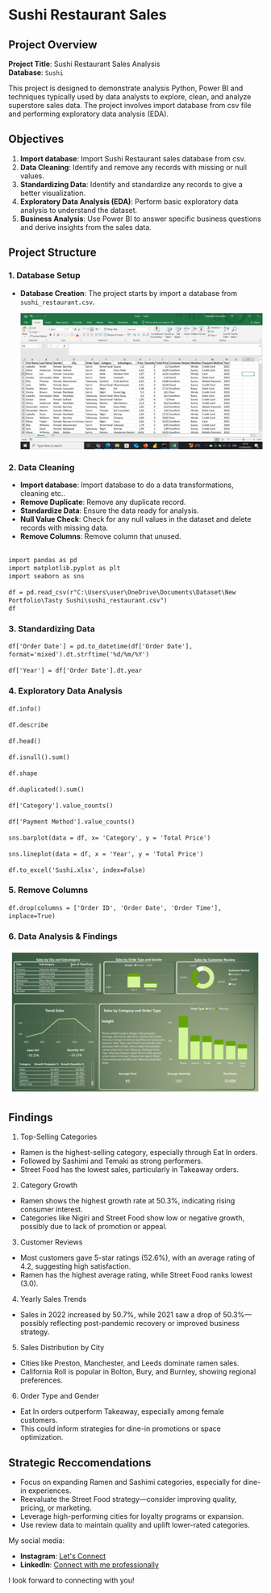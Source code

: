 # Sushi Restaurant Sales

## Project Overview

**Project Title**: Sushi Restaurant Sales Analysis  
**Database**: `Sushi`

This project is designed to demonstrate analysis Python, Power BI and techniques typically used by data analysts to explore, clean, and analyze superstore sales data. The project involves import database from csv file and performing exploratory data analysis (EDA).

## Objectives

1. **Import database**: Import Sushi Restaurant sales database from csv.
2. **Data Cleaning**: Identify and remove any records with missing or null values.
3. **Standardizing Data**: Identify and standardize any records to give a better visualization.
4. **Exploratory Data Analysis (EDA)**: Perform basic exploratory data analysis to understand the dataset.
5. **Business Analysis**: Use Power BI to answer specific business questions and derive insights from the sales data.

## Project Structure

### 1. Database Setup

- **Database Creation**: The project starts by import a database from `sushi_restaurant.csv`.

  ![Database](Images/Dataset.png)


### 2. Data Cleaning

- **Import database**: Import database to do a data transformations, cleaning etc..
- **Remove Duplicate**: Remove any duplicate record.
- **Standardize Data**: Ensure the data ready for analysis.
- **Null Value Check**: Check for any null values in the dataset and delete records with missing data.
- **Remove Columns**: Remove column that unused. 

```jupyterlab

import pandas as pd
import matplotlib.pyplot as plt
import seaborn as sns

df = pd.read_csv(r"C:\Users\user\OneDrive\Documents\Dataset\New Portfolio\Tasty Sushi\sushi_restaurant.csv")
df
```

### 3. Standardizing Data

```jupyter lab
df['Order Date'] = pd.to_datetime(df['Order Date'], format='mixed').dt.strftime('%d/%m/%Y')

df['Year'] = df['Order Date'].dt.year
```

### 4. Exploratory Data Analysis
```jupyter lab
df.info()

df.describe

df.head()

df.isnull().sum()

df.shape

df.duplicated().sum()

df['Category'].value_counts()

df['Payment Method'].value_counts()

sns.barplot(data = df, x= 'Category', y = 'Total Price')

sns.lineplot(data = df, x = 'Year', y = 'Total Price')

df.to_excel('Sushi.xlsx', index=False)
```

### 5. Remove Columns
```jupyter lab
df.drop(columns = ['Order ID', 'Order Date', 'Order Time'], inplace=True)
```

### 6. Data Analysis & Findings


  ![Dashboard](Images/Dashboard.png)

## Findings

1. Top-Selling Categories
- Ramen is the highest-selling category, especially through Eat In orders.
- Followed by Sashimi and Temaki as strong performers.
- Street Food has the lowest sales, particularly in Takeaway orders.
  
2. Category Growth
- Ramen shows the highest growth rate at 50.3%, indicating rising consumer interest.
- Categories like Nigiri and Street Food show low or negative growth, possibly due to lack of promotion or appeal.
  
3. Customer Reviews
- Most customers gave 5-star ratings (52.6%), with an average rating of 4.2, suggesting high satisfaction.
- Ramen has the highest average rating, while Street Food ranks lowest (3.0).
  
4. Yearly Sales Trends
- Sales in 2022 increased by 50.7%, while 2021 saw a drop of 50.3%—possibly reflecting post-pandemic recovery or improved business strategy.
  
5. Sales Distribution by City
- Cities like Preston, Manchester, and Leeds dominate ramen sales.
- California Roll is popular in Bolton, Bury, and Burnley, showing regional preferences.
  
6. Order Type and Gender
- Eat In orders outperform Takeaway, especially among female customers.
- This could inform strategies for dine-in promotions or space optimization.


## Strategic Reccomendations
- Focus on expanding Ramen and Sashimi categories, especially for dine-in experiences.
- Reevaluate the Street Food strategy—consider improving quality, pricing, or marketing.
- Leverage high-performing cities for loyalty programs or expansion.
- Use review data to maintain quality and uplift lower-rated categories.

My social media:

- **Instagram**: [Let's Connect](https://www.instagram.com/inirtp?igsh=MW9xZTU0bTRuaHlxeQ==)
- **LinkedIn**: [Connect with me professionally](https://www.linkedin.com/in/rahadian-triaji-pramudito-a43949273/)

I look forward to connecting with you!
